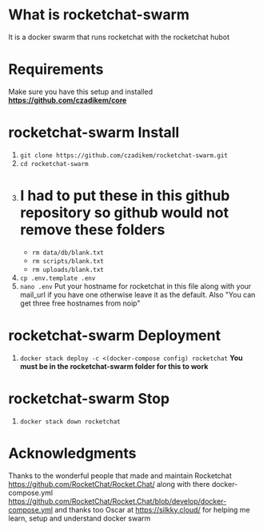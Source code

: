 # What is rocketchat-swarm
It is a docker swarm that runs rocketchat with the rocketchat hubot

# Requirements
Make sure you have this setup and installed **https://github.com/czadikem/core**

# rocketchat-swarm Install
1.  ```git clone https://github.com/czadikem/rocketchat-swarm.git```
2.  ```cd rocketchat-swarm```
3.  # I had to put these in this github repository so github would not remove these folders
    * ```rm data/db/blank.txt```
    * ```rm scripts/blank.txt```
    * ```rm uploads/blank.txt```
5.  ```cp .env.template .env```
6.  ```nano .env```  Put your hostname for rocketchat in this file along with your mail_url if you have one otherwise leave it as the default.  Also "You can get three free hostnames from noip"

# rocketchat-swarm Deployment
1.  ```docker stack deploy -c <(docker-compose config) rocketchat``` **You must be in the rocketchat-swarm folder for this to work**

# rocketchat-swarm Stop
1.  ```docker stack down rocketchat```

# Acknowledgments
Thanks to the wonderful people that made and maintain Rocketchat https://github.com/RocketChat/Rocket.Chat/ along with there docker-compose.yml https://github.com/RocketChat/Rocket.Chat/blob/develop/docker-compose.yml and thanks too Oscar at https://silkky.cloud/ for helping me learn, setup and understand docker swarm

